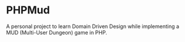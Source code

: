 # PHPMud

A personal project to learn Domain Driven Design while implementing a MUD (Multi-User Dungeon) game in PHP.
